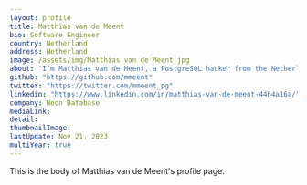 ```yaml
---
layout: profile
title: Matthias van de Meent
bio: Software Engineer
country: Netherland
address: Netherland
image: /assets/img/Matthias van de Meent.jpg
about: "I’m Matthias van de Meent, a PostgreSQL hacker from the Netherlands. I’ve been hacking on PostgreSQL since September 2020, which initially consisted of contributing bug fixes. Since October 2021 I’m full-time employed at Neon to improve PostgreSQL and Neon’s storage system for PostgreSQL."
github: "https://github.com/mmeent"
twitter: "https://twitter.com/mmeent_pg"
linkedin: "https://www.linkedin.com/in/matthias-van-de-meent-4464a16a/"
company: Neon Database
mediaLink:
detail: 
thumbnailImage:
lastUpdate: Nov 21, 2023
multiYear: true
---
```


This is the body of Matthias van de Meent's profile page.
